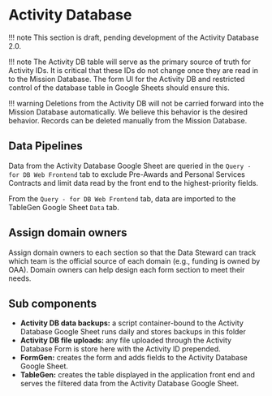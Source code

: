 # Activity Database

!!! note
    This section is draft, pending development of the Activity Database 2.0.

!!! note
    The Activity DB table will serve as the primary source of truth for Activity IDs. It is critical that these IDs do not change once they are read in to the Mission Database. The form UI for the Activity DB and restricted control of the database table in Google Sheets should ensure this.

!!! warning
    Deletions from the Activity DB will not be carried forward into the Mission Database automatically. We believe this behavior is the desired behavior. Records can be deleted manually from the Mission Database.

## Data Pipelines

Data from the Activity Database Google Sheet are queried in the `Query - for DB Web Frontend` tab to exclude Pre-Awards and Personal Services Contracts and limit data read by the front end to the highest-priority fields.

From the `Query - for DB Web Frontend` tab, data are imported to the TableGen Google Sheet `Data` tab.

## Assign domain owners

Assign domain owners to each section so that the Data Steward can track which team is the official source of each domain (e.g., funding is owned by OAA). Domain owners can help design each form section to meet their needs.

## Sub components

* **Activity DB data backups:** a script container-bound to the Activity Database Google Sheet runs daily and stores backups in this folder
* **Activity DB file uploads:** any file uploaded through the Activity Database Form is store here with the Activity ID prepended.
* **FormGen:** creates the form and adds fields to the Activity Database Google Sheet.
* **TableGen:** creates the table displayed in the application front end and serves the filtered data from the Activity Database Google Sheet.





